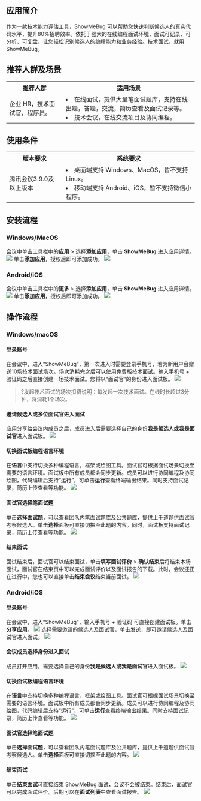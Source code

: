 ## 应用简介
作为一款技术能力评估工具，ShowMeBug 可以帮助您快速判断候选人的真实代码水平，提升80%招聘效率。依托于强大的在线编程面试环境，面试可记录、可分析、可复盘，让您轻松识别候选人的编程能力和业务经验。技术面试，就用 ShowMeBug。

## 推荐人群及场景
<table>
   <tr>
      <th width="30%" >推荐人群</td>
			<th width="70%" >适用场景</td>
   </tr>
   <tr>
      <td>企业 HR，技术面试官，程序员。</td>
      <td><li>在线面试，提供大量笔面试题库，支持在线出题，答题，交流，简历查看及面试记录等。</li>
<li>技术会议，在线交流项目及协同编程。</li></td>
   </tr>
</table>

## 使用条件
<table>
   <tr>
      <th width="30%" >版本要求</td>
			<th width="70%" >系统要求</td>
   </tr>
   <tr>
      <td>腾讯会议3.9.0及以上版本</td>
      <td><li>桌面端支持 Windows、MacOS，暂不支持 Linux。</li>
<li>移动端支持 Android、iOS，暂不支持微信小程序。</li></td>
   </tr>
</table>


## 安装流程
### Windows/MacOS
会议中单击工具栏中的**应用** > 选择**添加应用**，单击 **ShowMeBug** 进入应用详情。
![](https://qcloudimg.tencent-cloud.cn/raw/02ce5c64846ca69cbe45fcf3cb1cb46e.png)
单击**添加应用**，授权后即可添加成功。
![](https://qcloudimg.tencent-cloud.cn/raw/e3b873b8ffb002f2eb6db0b443268374.png)

### Android/iOS
会议中单击工具栏中的**更多** > 选择**添加应用**，单击 **ShowMeBug** 进入应用详情。
![](https://qcloudimg.tencent-cloud.cn/raw/3a674b39f899072ed9e2c5386cd98440.png)
单击**添加应用**，授权后即可添加成功。
![](https://qcloudimg.tencent-cloud.cn/raw/dd410418cb0b6725985aeda805447431.png)

## 操作流程
### Windows/macOS
#### 登录账号
在会议中，进入“ShowMeBug”，第一次进入时需要登录手机号，若为新用户会赠送10场技术面试场次。场次消耗完之后可以使用免费版技术面试。输入手机号 + 验证码之后直接创建一场技术面试。您将以“面试官”的身份进入面试板。
![](https://qcloudimg.tencent-cloud.cn/raw/3da147980e0b16363d0cf889718535b4.png)
>?发起技术面试的场次扣费说明：每发起一次技术面试。在线时长超过3分钟，将消耗1个场次。

#### 邀请候选人或多位面试官进入面试
应用分享给会议内成员之后，成员进入后需要选择自己的身份**我是候选人或我是面试官**进入面试板。
![](https://qcloudimg.tencent-cloud.cn/raw/d43533db957fc327b43ace246cd8a0d8.png)

#### 切换面试板编程语言环境
在**语言**中支持切换多种编程语言，框架或绘图工具。面试官可根据面试场景切换至需要的语言环境。面试板中所有成员都会同步更新。成员可以进行协同编程及协同绘图，代码编辑后支持“运行”，可单击**运行**查看终端输出结果。同时支持面试记录，简历上传查看等功能。
![](https://qcloudimg.tencent-cloud.cn/raw/1dcfd4b3396532dbd4730fc84abbc16b.png)

#### 面试官选择笔面试题
单击**选择面试题**，可以查看团队内笔面试题库及公共题库，提供上千道题供面试官考察候选人。单击**选择**面板可直接切换至此题的内容。同时，面试板支持面试记录，简历上传查看等功能。
![](https://qcloudimg.tencent-cloud.cn/raw/de28ff071298ebe64ca194e008832e7c.png)


#### 结束面试
面试结束后，面试官可以结束面试，单击**填写面试评价** > **确认结束**后将结束本场面试，面试官在结束页中可以完成面试评价以及面试报告的下载。此时，会议还正在进行中，您也可以直接单击**结束会议**结束当前面试。
![](https://qcloudimg.tencent-cloud.cn/raw/6019d2ec4e208b23c2575fd1c09b1feb.png)

### Android/iOS
#### 登录账号
在会议中，进入“ShowMeBug”，输入手机号 + 验证码 可直接创建面试板。单击**分享应用**。
![](https://qcloudimg.tencent-cloud.cn/raw/4735930a32d75ea24c0ca6a048f59c89.png)
选择需要邀请的候选人及面试官，单击发送，即可邀请候选人及面试官进入面试。
![](https://qcloudimg.tencent-cloud.cn/raw/8a5f799ab3e981c07a8c669a6ce565ae.png)

#### 会议成员选择身份进入面试
成员打开应用，需要选择自己的身份**我是候选人或我是面试官**进入面试板。
![](https://qcloudimg.tencent-cloud.cn/raw/40775c121f391d92fb0db5e56c0ab1fa.png)

#### 切换面试板编程语言环境
在**语言**中支持切换多种编程语言，框架或绘图工具。面试官可根据面试场景切换至需要的语言环境。面试板中所有成员都会同步更新。成员可以进行协同编程及协同绘图，代码编辑后支持“运行”，可单击**运行**查看终端输出结果。同时支持面试记录，简历上传查看等功能。
![](https://qcloudimg.tencent-cloud.cn/raw/e0b8d1f4bcabab7abe0991fe9f16b5bf.png)

#### 面试官选择笔面试题
单击**选择面试题**，可以查看团队内笔面试题库及公共题库，提供上千道题供面试官考察候选人。单击**选择**面板可直接切换至此题的内容。
![](https://qcloudimg.tencent-cloud.cn/raw/a0e4f486b2eb7227ba63df836a435a01.png)

#### 结束面试
单击**结束面试**可直接结束 ShowMeBug 面试，会议不会被结束。结束后，面试官可以完成面试评价。后期可以在**面试列表**中查看面试报告。
![](https://qcloudimg.tencent-cloud.cn/raw/68f53288098c3b43da8c5f89aec2fc2d.png)
